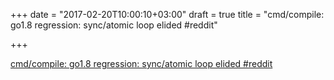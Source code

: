 +++
date = "2017-02-20T10:00:10+03:00"
draft = true
title = "cmd/compile: go1.8 regression: sync/atomic loop elided  #reddit"

+++

<p><a href="https://t.co/Jk6UDkCTPq">cmd/compile: go1.8 regression: sync/atomic loop elided  #reddit</a></p>
